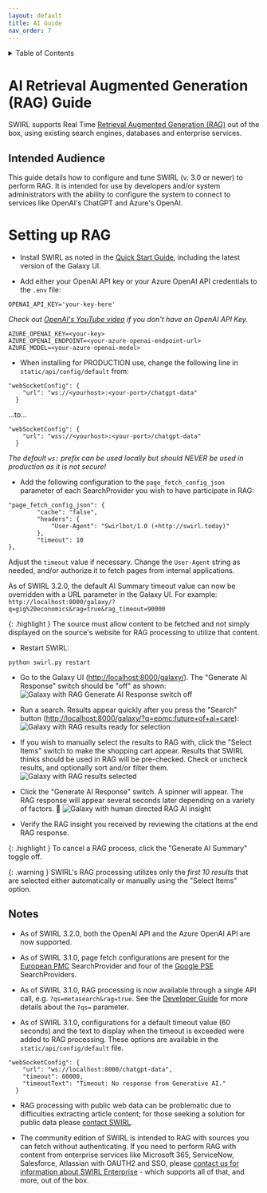 ```yaml
---
layout: default
title: AI Guide
nav_order: 7
---
```

<details markdown="block">
  <summary>
    Table of Contents
  </summary>
  {: .text-delta }
- TOC
{:toc}
</details>

# AI Retrieval Augmented Generation (RAG) Guide

SWIRL supports Real Time [Retrieval Augmented Generation (RAG)](index.md#what-is-retrieval-augmented-generation-rag-does-swirl-support-it) out of the box, using existing search engines, databases and enterprise services.

## Intended Audience

This guide details how to configure and tune SWIRL (v. 3.0 or newer) to perform RAG. It is intended for use by developers and/or system administrators with the ability to configure the system to connect to services like OpenAI's ChatGPT and Azure's OpenAI.

# Setting up RAG

* Install SWIRL as noted in the [Quick Start Guide](Quick-Start.md#local-installation), including the latest version of the Galaxy UI.

* Add either your OpenAI API key or your Azure OpenAI API credentials to the `.env` file:

```
OPENAI_API_KEY='your-key-here'
```
*Check out [OpenAI's YouTube video](https://youtu.be/nafDyRsVnXU?si=YpvyaRvhX65vtBrb) if you don't have an OpenAI API Key.*

```
AZURE_OPENAI_KEY=<your-key>
AZURE_OPENAI_ENDPOINT=<your-azure-openai-endpoint-url>
AZURE_MODEL=<your-azure-openai-model>
```

* When installing for PRODUCTION use, change the following line in `static/api/config/default` from:

```
"webSocketConfig": {
    "url": "ws://<yourhost>:<your-port>/chatgpt-data"
  }
``` 

...to...

```
"webSocketConfig": {
    "url": "wss://<yourhost>:<your-port>/chatgpt-data"
  }
```

*The default `ws:` prefix can be used locally but should NEVER be used in production as it is not secure!*

* Add the following configuration to the `page_fetch_config_json` parameter of each SearchProvider you wish to have participate in RAG:

```
"page_fetch_config_json": {
        "cache": "false",
        "headers": {
            "User-Agent": "Swirlbot/1.0 (+http://swirl.today)"
        },
        "timeout": 10
}, 
```

Adjust the `timeout` value if necessary. Change the `User-Agent` string as needed, and/or authorize it to fetch pages from internal applications.

As of SWIRL 3.2.0, the default AI Summary timeout value can now be overridden with a URL parameter in the Galaxy UI. For example: `http://localhost:8000/galaxy/?q=gig%20economics&rag=true&rag_timeout=90000`

{: .highlight }
The source must allow content to be fetched and not simply displayed on the source's website for RAG processing to utilize that content.

* Restart SWIRL:

```
python swirl.py restart
```

* Go to the Galaxy UI ([http://localhost:8000/galaxy/](http://localhost:8000/galaxy/)). The "Generate AI Response" switch should be "off" as shown:
![Galaxy with RAG Generate AI Response switch off](images/swirl_rag_switch_off.png)

* Run a search. Results appear quickly after you press the "Search" button ([http://localhost:8000/galaxy/?q=epmc:future+of+ai+care](http://localhost:8000/galaxy/?q=epmc:future+of+ai+care)):
![Galaxy with RAG results ready for selection](images/swirl_rag_pulmonary_1.png)

* If you wish to manually select the results to RAG with, click the "Select Items" switch to make the shopping cart appear. Results that SWIRL thinks should be used in RAG will be pre-checked. Check or uncheck results, and optionally sort and/or filter them.
![Galaxy with RAG results selected](images/swirl_rag_pulmonary_2.png)

* Click the "Generate AI Response" switch. A spinner will appear. The RAG response will appear several seconds later depending on a variety of factors. :slightly_smiling_face:
![Galaxy with human directed RAG AI insight](images/swirl_rag_pulmonary_3.png)

* Verify the RAG insight you received by reviewing the citations at the end RAG response. 

{: .highlight }
To cancel a RAG process, click the "Generate AI Summary" toggle off.

{: .warning }
SWIRL's RAG processing utilizes only the *first 10 results* that are selected either automatically or manually using the "Select Items" option.

## Notes

* As of SWIRL 3.2.0, both the OpenAI API and the Azure OpenAI API are now supported.

* As of SWIRL 3.1.0, page fetch configurations are present for the [European PMC](https://github.com/swirlai/swirl-search/blob/main/SearchProviders/europe_pmc.json) SearchProvider and four of the [Google PSE](https://github.com/swirlai/swirl-search/blob/main/SearchProviders/google_pse.json) SearchProviders.

* As of SWIRL 3.1.0, RAG processing is now available through a single API call, e.g. `?qs=metasearch&rag=true`.  See the [Developer Guide](https://docs.swirl.today/Developer-Guide.html#get-synchronous-results-with-the-qs-url-parameter) for more details about the `?qs=` parameter.

* As of SWIRL 3.1.0, configurations for a default timeout value (60 seconds) and the text to display when the timeout is exceeded were added to RAG processing.  These options are available in the `static/api/config/default` file.

```
"webSocketConfig": {
    "url": "ws://localhost:8000/chatgpt-data",
    "timeout": 60000,
    "timeoutText": "Timeout: No response from Generative AI."
  }
```

* RAG processing with public web data can be problematic due to difficulties extracting article content; for those seeking a solution for public data please [contact SWIRL](mailto:hello@swirl.today).

* The community edition of SWIRL is intended to RAG with sources you can fetch without authenticating. If you need to perform RAG with content from enterprise services like Microsoft 365, ServiceNow, Salesforce, Atlassian with OAUTH2 and SSO, please [contact us for information about SWIRL Enterprise](mailto:hello@swirl.today) - which supports all of that, and more, out of the box.
